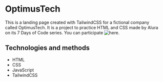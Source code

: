 # OptimusTech

This is a landing page created with TailwindCSS for a fictional company called OptimusTech. It is a project to practice HTML and CSS made by Alura on its 7 Days of Code series. You can participate ![here](https://7daysofcode.io/matricula/html-css).

## Technologies and methods

- HTML
- CSS
- JavaScript
- TailwindCSS